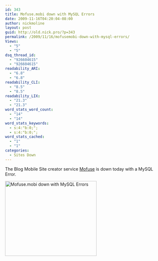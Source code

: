 ```yaml
---
id: 343
title: Mofuse.mobi down with MySQL Errors
date: 2009-11-16T04:20:04-08:00
author: nickmoline
layout: post
guid: http://old.nick.pro/?p=343
permalink: /2009/11/16/mofusemobi-down-with-mysql-errors/
Views:
  - "5"
  - "5"
dsq_thread_id:
  - "926604615"
  - "926604615"
readability_ARI:
  - "6.8"
  - "6.8"
readability_CLI:
  - "8.5"
  - "8.5"
readability_LIX:
  - "21.3"
  - "21.3"
word_stats_word_count:
  - "14"
  - "14"
word_stats_keywords:
  - s:4:"b:0;";
  - s:4:"b:0;";
word_stats_cached:
  - "1"
  - "1"
categories:
  - Sites Down
---
```

The Blog Mobile Site creator service [Mofuse](http://mofuse.mobi/) is down today with a MySQL Error.

<img  title="Mofuse.mobi down with MySQL Errors" alt="Mofuse.mobi down with MySQL Errors" src="{{ site.baseurl }}/wp-content/uploads/2011/05/mofusedown-300x245.png" width="300" height="245" data-recalc-dims="1" />